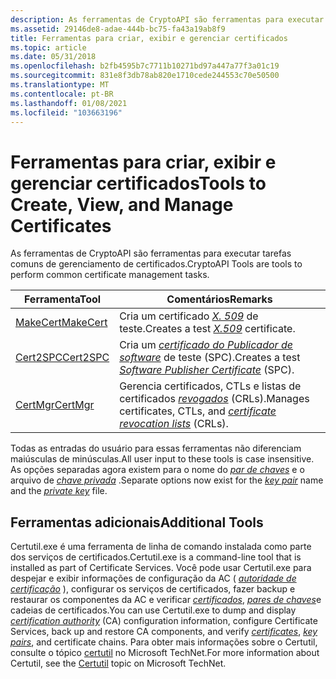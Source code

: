 ```yaml
---
description: As ferramentas de CryptoAPI são ferramentas para executar tarefas comuns de gerenciamento de certificados.
ms.assetid: 29146de8-adae-444b-bc75-fa43a19ab8f9
title: Ferramentas para criar, exibir e gerenciar certificados
ms.topic: article
ms.date: 05/31/2018
ms.openlocfilehash: b2fb4595b7c7711b10271bd97a447a77f3a01c19
ms.sourcegitcommit: 831e8f3db78ab820e1710cede244553c70e50500
ms.translationtype: MT
ms.contentlocale: pt-BR
ms.lasthandoff: 01/08/2021
ms.locfileid: "103663196"
---
```

# <a name="tools-to-create-view-and-manage-certificates"></a><span data-ttu-id="1ac4e-103">Ferramentas para criar, exibir e gerenciar certificados</span><span class="sxs-lookup"><span data-stu-id="1ac4e-103">Tools to Create, View, and Manage Certificates</span></span>

<span data-ttu-id="1ac4e-104">As ferramentas de CryptoAPI são ferramentas para executar tarefas comuns de gerenciamento de certificados.</span><span class="sxs-lookup"><span data-stu-id="1ac4e-104">CryptoAPI Tools are tools to perform common certificate management tasks.</span></span>



| <span data-ttu-id="1ac4e-105">Ferramenta</span><span class="sxs-lookup"><span data-stu-id="1ac4e-105">Tool</span></span>                                | <span data-ttu-id="1ac4e-106">Comentários</span><span class="sxs-lookup"><span data-stu-id="1ac4e-106">Remarks</span></span>                                                                                                                                                                                 |
|-------------------------------------|-----------------------------------------------------------------------------------------------------------------------------------------------------------------------------------------|
| [<span data-ttu-id="1ac4e-107">MakeCert</span><span class="sxs-lookup"><span data-stu-id="1ac4e-107">MakeCert</span></span>](makecert.md)<br/> | <span data-ttu-id="1ac4e-108">Cria um certificado [*X. 509*](../secgloss/x-gly.md) de teste.</span><span class="sxs-lookup"><span data-stu-id="1ac4e-108">Creates a test [*X.509*](../secgloss/x-gly.md) certificate.</span></span><br/>                                                                                |
| [<span data-ttu-id="1ac4e-109">Cert2SPC</span><span class="sxs-lookup"><span data-stu-id="1ac4e-109">Cert2SPC</span></span>](cert2spc.md)<br/> | <span data-ttu-id="1ac4e-110">Cria um [*certificado do Publicador de software*](../secgloss/s-gly.md) de teste (SPC).</span><span class="sxs-lookup"><span data-stu-id="1ac4e-110">Creates a test [*Software Publisher Certificate*](../secgloss/s-gly.md) (SPC).</span></span><br/>           |
| [<span data-ttu-id="1ac4e-111">CertMgr</span><span class="sxs-lookup"><span data-stu-id="1ac4e-111">CertMgr</span></span>](certmgr.md)<br/>   | <span data-ttu-id="1ac4e-112">Gerencia certificados, CTLs e listas de certificados [*revogados*](../secgloss/c-gly.md) (CRLs).</span><span class="sxs-lookup"><span data-stu-id="1ac4e-112">Manages certificates, CTLs, and [*certificate revocation lists*](../secgloss/c-gly.md) (CRLs).</span></span><br/> |



 

<span data-ttu-id="1ac4e-113">Todas as entradas do usuário para essas ferramentas não diferenciam maiúsculas de minúsculas.</span><span class="sxs-lookup"><span data-stu-id="1ac4e-113">All user input to these tools is case insensitive.</span></span> <span data-ttu-id="1ac4e-114">As opções separadas agora existem para o nome do [*par de chaves*](../secgloss/k-gly.md) e o arquivo de [*chave privada*](../secgloss/p-gly.md) .</span><span class="sxs-lookup"><span data-stu-id="1ac4e-114">Separate options now exist for the [*key pair*](../secgloss/k-gly.md) name and the [*private key*](../secgloss/p-gly.md) file.</span></span>

## <a name="additional-tools"></a><span data-ttu-id="1ac4e-115">Ferramentas adicionais</span><span class="sxs-lookup"><span data-stu-id="1ac4e-115">Additional Tools</span></span>

<span data-ttu-id="1ac4e-116">Certutil.exe é uma ferramenta de linha de comando instalada como parte dos serviços de certificados.</span><span class="sxs-lookup"><span data-stu-id="1ac4e-116">Certutil.exe is a command-line tool that is installed as part of Certificate Services.</span></span> <span data-ttu-id="1ac4e-117">Você pode usar Certutil.exe para despejar e exibir informações de configuração da AC ( [*autoridade de certificação*](../secgloss/c-gly.md) ), configurar os serviços de certificados, fazer backup e restaurar os componentes da AC e verificar [*certificados*](../secgloss/c-gly.md), [*pares de chaves*](../secgloss/k-gly.md)e cadeias de certificados.</span><span class="sxs-lookup"><span data-stu-id="1ac4e-117">You can use Certutil.exe to dump and display [*certification authority*](../secgloss/c-gly.md) (CA) configuration information, configure Certificate Services, back up and restore CA components, and verify [*certificates*](../secgloss/c-gly.md), [*key pairs*](../secgloss/k-gly.md), and certificate chains.</span></span> <span data-ttu-id="1ac4e-118">Para obter mais informações sobre o Certutil, consulte o tópico [certutil](/previous-versions/windows/it-pro/windows-server-2012-R2-and-2012/cc732443(v=ws.11)) no Microsoft TechNet.</span><span class="sxs-lookup"><span data-stu-id="1ac4e-118">For more information about Certutil, see the [Certutil](/previous-versions/windows/it-pro/windows-server-2012-R2-and-2012/cc732443(v=ws.11)) topic on Microsoft TechNet.</span></span>

 

 
